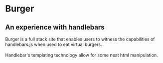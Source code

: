 # Burger
## An experience with handlebars
Burger is a full stack site that enables users to witness the capabilities of handlebars.js when used to eat virtual burgers.
<br><br>
Handlebar's templating technology allow for some neat html manipulation.
